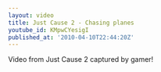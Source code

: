 ```yaml
---
layout: video
title: Just Cause 2 - Chasing planes
youtube_id: KMpwCYesigI
published_at: '2010-04-10T22:44:20Z'
---
```

Video from Just Cause 2 captured by gamer!